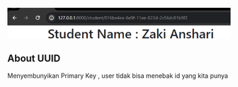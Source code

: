 ![alt text](https://github.com/ZakiAnshari/Laravel-UUID/blob/main/Untitled.png?raw=true)


## About UUID
Menyembunyikan Primary Key , user tidak bisa menebak id yang kita punya 

